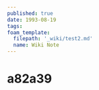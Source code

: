 ```yaml
---
published: true
date: 1993-08-19
tags:
foam_template:
  filepath: '_wiki/test2.md'
  name: Wiki Note
---
```

# a82a39

